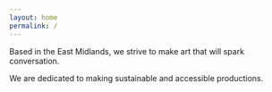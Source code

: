```yaml
---
layout: home
permalink: /
---
```


Based in the East Midlands, we strive to make art that will spark conversation.

We are dedicated to making sustainable and accessible productions.
